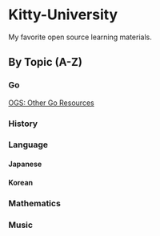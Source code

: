 # Kitty-University
My favorite open source learning materials. 
## By Topic (A-Z)
### Go
[OGS: Other Go Resources](https://online-go.com/docs/other-go-resources)
### History
### Language
#### Japanese
#### Korean
### Mathematics
### Music


